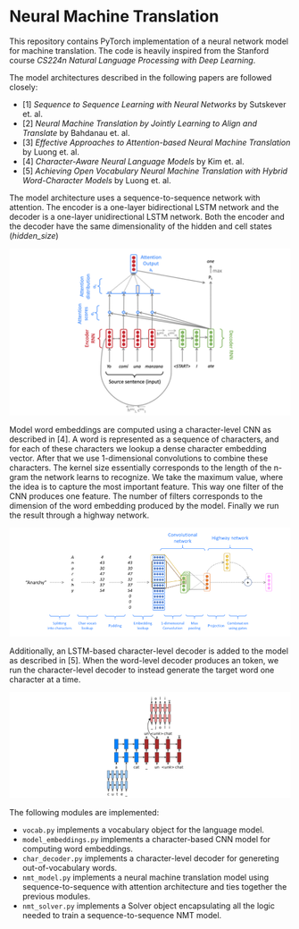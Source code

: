 # Neural Machine Translation

This repository contains PyTorch implementation of a neural network model for machine translation. The code is heavily inspired from the Stanford course *CS224n Natural Language Processing with Deep Learning*.

The model architectures described in the following papers are followed closely:
 * [1] *Sequence to Sequence Learning with Neural Networks* by Sutskever et. al.
 * [2] *Neural Machine Translation by Jointly Learning to Align and Translate* by Bahdanau et. al.
 * [3] *Effective Approaches to Attention-based Neural Machine Translation* by Luong et. al.
 * [4] *Character-Aware Neural Language Models* by Kim et. al.
 * [5] *Achieving Open Vocabulary Neural Machine Translation with Hybrid Word-Character Models* by Luong et. al.

The model architecture uses a sequence-to-sequence network with attention. The encoder is a one-layer bidirectional LSTM network and the decoder is a one-layer unidirectional LSTM network. Both the encoder and the decoder have the same dimensionality of the hidden and cell states (*hidden_size*)

!["Model Architecture"](img/model_architecture.png)

Model word embeddings are computed using a character-level CNN as described in [4]. A word is represented as a sequence of characters, and for each of these characters we lookup a dense character embedding vector. After that we use 1-dimensional convolutions to combine these characters. The kernel size essentially corresponds to the length of the n-gram the network learns to recognize. We take the maximum value, where the idea is to capture the most important feature. This way one filter of the CNN produces one feature. The number of filters corresponds to the dimension of the word embedding produced by the model. Finally we run the result through a highway network.

!["Model Embedding"](img/model_embedding.png)

Additionally, an LSTM-based character-level decoder is added to the model as described in [5]. When the word-level decoder produces an *<UNK>* token, we run the character-level decoder to instead generate the target word one character at a time.

!["Character Decoder"](img/character_decoder.png)

The following modules are implemented:
 * `vocab.py` implements a vocabulary object for the language model.
 * `model_embeddings.py` implements a character-based CNN model for computing word embeddings.
 * `char_decoder.py` implements a character-level decoder for genereting out-of-vocabulary words.
 * `nmt_model.py` implements a neural machine translation model using sequence-to-sequence with attention architecture and ties together the previous modules.
 * `nmt_solver.py` implements a Solver object encapsulating all the logic needed to train a sequence-to-sequence NMT model.
